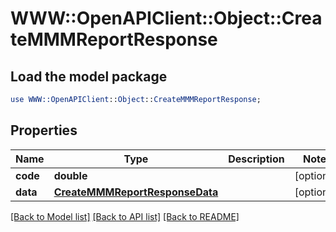 # WWW::OpenAPIClient::Object::CreateMMMReportResponse

## Load the model package
```perl
use WWW::OpenAPIClient::Object::CreateMMMReportResponse;
```

## Properties
Name | Type | Description | Notes
------------ | ------------- | ------------- | -------------
**code** | **double** |  | [optional] 
**data** | [**CreateMMMReportResponseData**](CreateMMMReportResponseData.md) |  | [optional] 

[[Back to Model list]](../README.md#documentation-for-models) [[Back to API list]](../README.md#documentation-for-api-endpoints) [[Back to README]](../README.md)


